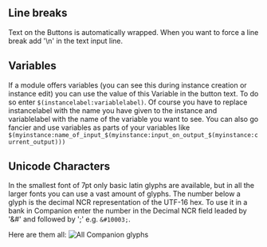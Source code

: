 <!-- TITLE: Text Input -->
<!-- SUBTITLE: Tips and tricks about text formating in companion -->

## Line breaks
Text on the Buttons is automatically wrapped. When you want to force a line break add '\n' in the text input line.
## Variables
If a module offers variables (you can see this during instance creation or instance edit) you can use the value of this Variable in the button text.
To do so enter `$(instancelabel:variablelabel)`. Of course you have to replace instancelabel with the name you have given to the instance and variablelabel with the name of the variable you want to see.
You can also go fancier and use variables as parts of your variables like `$(myinstance:name_of_input_$(myinstance:input_on_output_$(myinstance:current_output)))`
## Unicode Characters
In the smallest font of 7pt only basic latin glyphs are available, but in all the larger fonts you can use a vast amount of glyphs. The number below a glyph is the decimal NCR representation of the UTF-16 hex. To use it in a bank in Companion enter the number in the Decimal NCR field leaded by '&#' and followed by ';' e.g. `&#10003;`.

Here are them all:
![All Companion glyphs](https://i.imgur.com/SsIE6OQ.png)